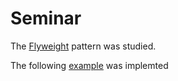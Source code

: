 # Seminar

The [Flyweight](https://refactoring.guru/design-patterns/flyweight) pattern was studied.

The following [example](https://refactoring.guru/design-patterns/flyweight/cpp/example) was implemted